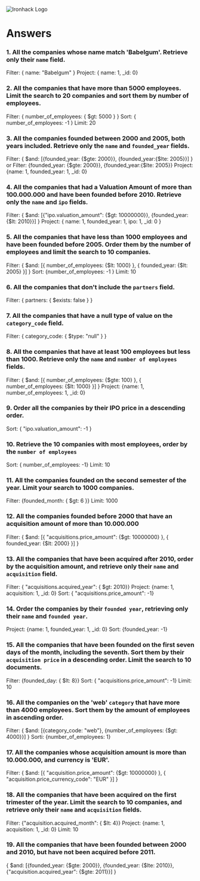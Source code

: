 ![Ironhack Logo](https://i.imgur.com/1QgrNNw.png)

# Answers

### 1. All the companies whose name match 'Babelgum'. Retrieve only their `name` field.

Filter: { name: "Babelgum" }
Project: { name: 1, _id: 0}

### 2. All the companies that have more than 5000 employees. Limit the search to 20 companies and sort them by **number of employees**.

Filter: { number_of_employees: { $gt: 5000 } }
Sort: { number_of_employees: -1 }
Limit: 20

### 3. All the companies founded between 2000 and 2005, both years included. Retrieve only the `name` and `founded_year` fields.

Filter: { $and: [{founded_year: {$gte: 2000}}, {founded_year:{$lte: 2005}}] }
or
Filter: {founded_year: {$gte: 2000}}, {founded_year:{$lte: 2005}}
Project: {name: 1, founded_year: 1, _id: 0}

### 4. All the companies that had a Valuation Amount of more than 100.000.000 and have been founded before 2010. Retrieve only the `name` and `ipo` fields.

Filter: { $and: [{"ipo.valuation_amount": {$gt: 10000000}}, {founded_year:{$lt: 2010}}] }
Project: { name: 1, founded_year: 1, ipo: 1, _id: 0 }

### 5. All the companies that have less than 1000 employees and have been founded before 2005. Order them by the number of employees and limit the search to 10 companies.

Filter: { $and: [{ number_of_employees: {$lt: 1000} }, { founded_year: {$lt: 2005} }] }
Sort: {number_of_employees: -1 }
Limit: 10

### 6. All the companies that don't include the `partners` field.

Filter: { partners: { $exists: false } }

### 7. All the companies that have a null type of value on the `category_code` field.

Filter: { category_code: { $type: "null" } }

### 8. All the companies that have at least 100 employees but less than 1000. Retrieve only the `name` and `number of employees` fields.

Filter: { $and: [{ number_of_employees: {$gte: 100} }, { number_of_employees: {$lt: 1000} }] }
Project: {name: 1, number_of_employees: 1, _id: 0}

### 9. Order all the companies by their IPO price in a descending order.

Sort: { "ipo.valuation_amount": -1 }

### 10. Retrieve the 10 companies with most employees, order by the `number of employees`

Sort: { number_of_employees: -1}
Limit: 10

### 11. All the companies founded on the second semester of the year. Limit your search to 1000 companies.

Filter: {founded_month: { $gt: 6 }}
Limit: 1000

### 12. All the companies founded before 2000 that have an acquisition amount of more than 10.000.000

Filter: { $and: [{ "acquisitions.price_amount": {$gt: 10000000} }, { founded_year: {$lt: 2000} }] }

### 13. All the companies that have been acquired after 2010, order by the acquisition amount, and retrieve only their `name` and `acquisition` field.

Filter: { "acquisitions.acquired_year": { $gt: 2010}}
Project: {name: 1, acquisition: 1, _id: 0}
Sort: { "acquisitions.price_amount": -1}

### 14. Order the companies by their `founded year`, retrieving only their `name` and `founded year`.

Project: {name: 1, founded_year: 1, _id: 0}
Sort: {founded_year: -1}

### 15. All the companies that have been founded on the first seven days of the month, including the seventh. Sort them by their `acquisition price` in a descending order. Limit the search to 10 documents.

Filter: {founded_day: { $lt: 8}}
Sort: { "acquisitions.price_amount": -1}
Limit: 10

### 16. All the companies on the 'web' `category` that have more than 4000 employees. Sort them by the amount of employees in ascending order.

Filter: { $and: [{category_code: "web"}, {number_of_employees: {$gt: 4000}}] }
Sorti: {number_of_employees: 1}

### 17. All the companies whose acquisition amount is more than 10.000.000, and currency is 'EUR'.

Filter: { $and: [{ "acquisition.price_amount": {$gt: 10000000} }, { "acquisition.price_currency_code": "EUR" }] }

### 18. All the companies that have been acquired on the first trimester of the year. Limit the search to 10 companies, and retrieve only their `name` and `acquisition` fields.

Filter: {"acquisition.acquired_month": { $lt: 4}}
Project: {name: 1, acquisition: 1, _id: 0}
Limit: 10

### 19. All the companies that have been founded between 2000 and 2010, but have not been acquired before 2011.

{ $and: [{founded_year: {$gte: 2000}}, {founded_year: {$lte: 2010}}, {"acquisition.acquired_year": {$gte: 2011}}] }
